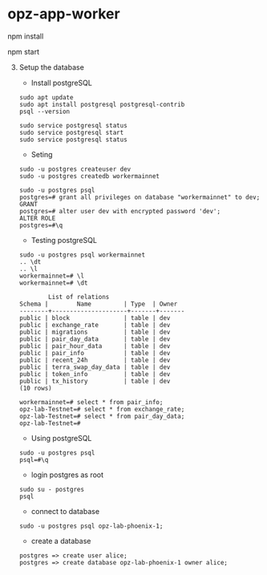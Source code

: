 # opz-app-worker

npm install

npm start

3. Setup the database
  
    * Install postgreSQL
    ```
    sudo apt update
    sudo apt install postgresql postgresql-contrib
    psql --version

    sudo service postgresql status
    sudo service postgresql start
    sudo service postgresql status

    ``` 
    * Seting
    ```
    sudo -u postgres createuser dev
    sudo -u postgres createdb workermainnet

    sudo -u postgres psql
    postgres=# grant all privileges on database "workermainnet" to dev;
    GRANT
    postgres=# alter user dev with encrypted password 'dev';
    ALTER ROLE
    postgres=#\q

    ```
    * Testing postgreSQL
    ```
    sudo -u postgres psql workermainnet
    .. \dt
    .. \l
    workermainnet=# \l
    workermainnet=# \dt

            List of relations
    Schema |        Name         | Type  | Owner
    --------+---------------------+-------+-------
    public | block               | table | dev
    public | exchange_rate       | table | dev
    public | migrations          | table | dev
    public | pair_day_data       | table | dev
    public | pair_hour_data      | table | dev
    public | pair_info           | table | dev
    public | recent_24h          | table | dev
    public | terra_swap_day_data | table | dev
    public | token_info          | table | dev
    public | tx_history          | table | dev
    (10 rows)

    workermainnet=# select * from pair_info;
    opz-lab-Testnet=# select * from exchange_rate;
    opz-lab-Testnet=# select * from pair_day_data;
    opz-lab-Testnet=#
    ```
    * Using postgreSQL
    ```
    sudo -u postgres psql
    psql=#\q
    ```
    * login postgres as root
    ```
    sudo su - postgres
    psql
    ```
    * connect to database
    ```
    sudo -u postgres psql opz-lab-phoenix-1;
    ```
    * create a database
    ```psql
    postgres => create user alice;
    postgres => create database opz-lab-phoenix-1 owner alice;
    ```
